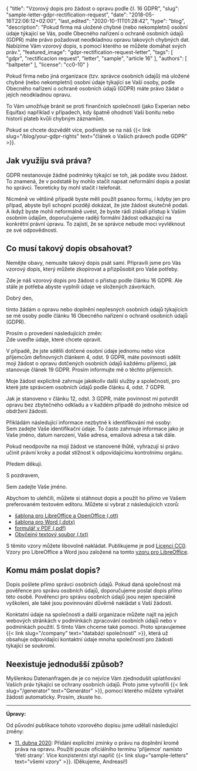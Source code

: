 {
    "title": "Vzorový dopis pro žádost o opravu podle čl. 16 GDPR",
    "slug": "sample-letter-gdpr-rectification-request",
    "date": "2018-05-16T22:06:12+02:00",
    "last_edited": "2020-10-11T01:28:42",
    "type": "blog",
    "description": "Pokud firma má uložené chybné (nebo nekompletní) osobní údaje týkající se Vás, podle Obecného nařízení o ochraně osobních údajů (GDPR) máte právo požadovat neodkladnou opravu takových chybných dat. Nabízíme Vám vzorový dopis, s pomocí kterého se můžete domáhat svých práv.",
    "featured_image": "gdpr-rectification-request-letter",
    "tags": [ "gdpr", "rectificacion request", "letter", "sample", "article 16" ],
    "authors": [ "baltpeter" ],
    "license": "cc0-10"
}

Pokud firma nebo jiná organizace (tzv. správce osobních údajů) má uložené chybné (nebo nekompletní) osobní údaje týkající se Vaší osoby, podle Obecného nařízení o ochraně osobních údajů (GDPR) máte právo žádat o jejich neodkladnou opravu. 

To Vám umožňuje bránit se proti finančních společností (jako Experian nebo Equifax) například v případech, kdy špatně ohodnotí Vaši bonitu nebo historii plateb kvůli chybným záznamům.

Pokud se chcete dozvědět více, podívejte se na náš {{< link slug="/blog/your-gdpr-rights" text="článek o Vašich právech podle GDPR" >}}.

## Jak využiju svá práva?

GDPR nestanovuje žádné podmínky týkající se toh, jak podáte svou žádost. To znamená, že v podstatě by mohlo stačit napsat neformální dopis a poslat ho správci. Teoreticky by mohl stačit i telefonát.

Nicméně ve většině případě byste měli použít psanou formu, i kdyby jen pro případ, abyste byli schopní později dokázat, že jste žádost skutečně podali. A ikdyž byste mohli neformálně uvést, že byste rádi získali přístup k Vašim osobním údajům, doporučujeme raději formální žádost odkazující na konkrétní právní úpravu. To zajistí, že se správce nebude moci vyvléknout ze své odpovědnosti.

## Co musí takový dopis obsahovat?

Nemějte obavy, nemusíte takový dopis psát sami. Připravili jsme pro Vás vzorový dopis, který můžete zkopírovat a přizpůsobit pro Vaše potřeby.

Zde je náš vzorový dopis pro žádost o přístup podle článku 16 GDPR. Ale stále je potřeba abyste vyplnili údaje ve <span class="blog-letter-fill-in">složených závorkách</span>. 

<div class="blog-letter">
<p>Dobrý den,</p>

<p>tímto žádám o opravu nebo doplnění nepřesných osobních údajů týkajících se mé osoby podle článku 16 Obecného nařízení o ochraně osobních údajů (GDPR).</p>

<p>Prosím o provedení následujících změn:<br>
<span class="blog-letter-fill-in">Zde uveďte údaje, které chcete opravit.</span></p>

<p>V případě, že jste sdělili dotčené osobní údaje jednomu nebo více příjemcům definovných článkem 4, odst. 9 GDPR, máte povinnosti sdělit moji žádost o opravu dotčených osobních údajů každému příjemci, jak stanovuje článek 19 GDPR. Prosím informujte mě o těchto příjemcích.</p>

<p>Moje žádost explicitně zahrnuje jakékoliv další služby a společnosti, pro které jste správcem osobních údajů podle článku 4, odst. 7 GDPR.</p>

<p>Jak je stanoveno v článku 12, odst. 3 GDPR, máte povinnost mi potvrdit opravu bez zbytečného odkladu a v každém případě do jednoho měsíce od obdržení žádosti.</p>

<p>Přikládám následující informace nezbytné k identifikování mé osoby:<br>
<span class="blog-letter-fill-in">Sem zadejte Vaše identifikační údaje. To často zahrnuje informace jako je Vaše jméno, datum narození, Vaše adresa, emailová adresa a tak dále.</span></p>

<p>Pokud neodpovíte na moji žádost ve stanovené lhůtě, vyhrazuji si právo učinit právní kroky a podat stížnost k odpovídajícímu kontrolnímu orgánu.</p>

<p>Předem děkuji.</p>

<p>S pozdravem,</p>

<p><span class="blog-letter-fill-in">Sem zadejte Vaše jméno.</span></p>
</div>

Abychom to ulehčili, můžete si stáhnout dopis a použít ho přímo ve Vašem preferovaném textovém editoru. Můžete si vybrat z následujících vzorů:<!-- TODO: Host these ourselves and give them some nice buttons. -->

* [šablona pro LibreOffice a OpenOffice (.ott)](/downloads/vzorovy-dopis-zadost-o-opravu-gdpr-datarequests.org.ott)
* [šablona pro Word (.dotx)](/downloads/vzorovy-dopis-zadost-o-opravu-gdpr-datarequests.org.dotx)
* [formulář v PDF (.pdf)](/downloads/vzorovy-dopis-zadost-o-opravu-gdpr-datarequests.org.pdf)
* [Obyčejný textový soubor (.txt)](/downloads/vzorovy-dopis-zadost-o-opravu-gdpr-datarequests.org.txt)

S těmito vzory můžete libovolně nakládat. Publikujeme je pod [Licencí CC0](https://creativecommons.org/publicdomain/zero/1.0/). Vzory pro LibreOffice a Word jsou založené na tomto [vzoru pro LibreOffice](https://extensions.libreoffice.org/templates/geschaeftsbrief-din-5008-2011-b-a4-ib).

## Komu mám poslat dopis?

Dopis pošlete přímo správci osobních údajů. Pokud daná společnost má pověřence pro správu osobních údajů, doporučujeme poslat dopis přímo této osobě. Pověřenci pro správu osobních údajů jsou nejen speciálně vyškoleni, ale také jsou povinnováni důvěrně nakládat s Vaší žádostí.

Konktatní údaje na společnosti a další organizace můžete najít na jejich webových stránkách v podmínkách zpracování osobních údajů nebo v podmínkách použití. S tímto Vám chceme také pomoci. Proto spravujemee {{< link slug="/company" text="databázi společností" >}}, která už obsahuje odpovídající kontaktní údaje mnoha společností pro žádosti týkající se soukromí.

## Neexistuje jednodušší způsob?

Myšlenkou Datenanfragen.de je co nejvíce Vám zjednodušit uplatňování Vašich práv týkající se ochrany osobních údajů. Proto jsme vytvořili {{< link slug="/generator" text="Generátor" >}}, pomocí kterého můžete vytvářet žádosti automaticky. Prosím, zkuste ho.

---

**Úpravy:**

Od původní publikace tohoto vzorového dopisu jsme udělali následující změny:

* [11. dubna 2020](https://github.com/datenanfragen/data/pull/562/commits/7bbcff8144a743adf90e3ec29bddc8626156e829#diff-8ffcdb3fe2a0fb689b1a52eb5368df26): Přidání explicitní zmínky o právu na doplnění kromě práva na opravu. Použití pouze oficiálního termínu 'příjemce' namísto 'třetí strany'. Více konzistentní styl napříč {{< link slug="sample-letters" text="všemi vzory" >}}. (Děkujeme, Andreasi!)
